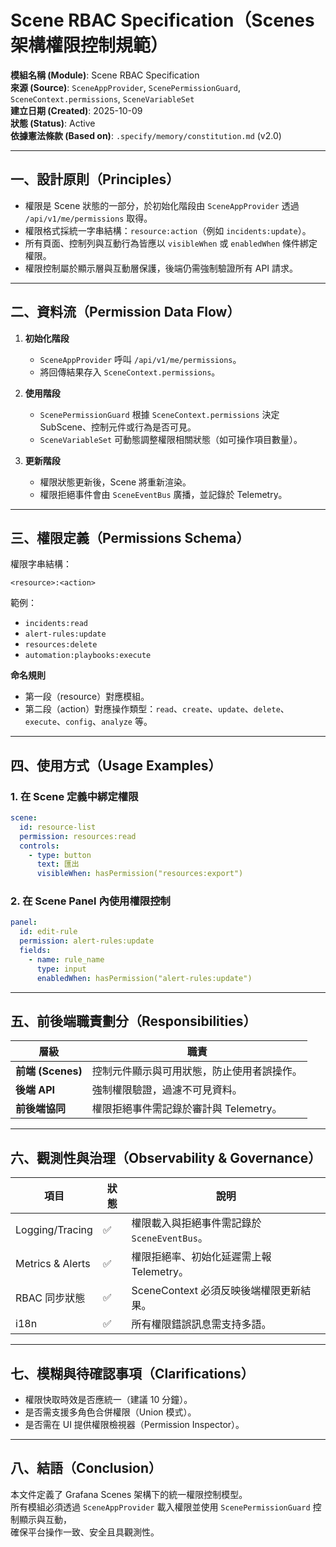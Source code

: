 # Scene RBAC Specification（Scenes 架構權限控制規範）

**模組名稱 (Module)**: Scene RBAC Specification  
**來源 (Source)**: `SceneAppProvider`, `ScenePermissionGuard`, `SceneContext.permissions`, `SceneVariableSet`  
**建立日期 (Created)**: 2025-10-09  
**狀態 (Status)**: Active  
**依據憲法條款 (Based on)**: `.specify/memory/constitution.md` (v2.0)

---

## 一、設計原則（Principles）

- 權限是 Scene 狀態的一部分，於初始化階段由 `SceneAppProvider` 透過 `/api/v1/me/permissions` 取得。  
- 權限格式採統一字串結構：`resource:action`（例如 `incidents:update`）。  
- 所有頁面、控制列與互動行為皆應以 `visibleWhen` 或 `enabledWhen` 條件綁定權限。  
- 權限控制屬於顯示層與互動層保護，後端仍需強制驗證所有 API 請求。  

---

## 二、資料流（Permission Data Flow）

1. **初始化階段**  
   - `SceneAppProvider` 呼叫 `/api/v1/me/permissions`。  
   - 將回傳結果存入 `SceneContext.permissions`。  

2. **使用階段**  
   - `ScenePermissionGuard` 根據 `SceneContext.permissions` 決定 SubScene、控制元件或行為是否可見。  
   - `SceneVariableSet` 可動態調整權限相關狀態（如可操作項目數量）。  

3. **更新階段**  
   - 權限狀態更新後，Scene 將重新渲染。  
   - 權限拒絕事件會由 `SceneEventBus` 廣播，並記錄於 Telemetry。  

---

## 三、權限定義（Permissions Schema）

權限字串結構：
```
<resource>:<action>
```
範例：
- `incidents:read`
- `alert-rules:update`
- `resources:delete`
- `automation:playbooks:execute`

**命名規則**
- 第一段（resource）對應模組。
- 第二段（action）對應操作類型：`read`、`create`、`update`、`delete`、`execute`、`config`、`analyze` 等。

---

## 四、使用方式（Usage Examples）

### 1. 在 Scene 定義中綁定權限
```yaml
scene:
  id: resource-list
  permission: resources:read
  controls:
    - type: button
      text: 匯出
      visibleWhen: hasPermission("resources:export")
```

### 2. 在 Scene Panel 內使用權限控制
```yaml
panel:
  id: edit-rule
  permission: alert-rules:update
  fields:
    - name: rule_name
      type: input
      enabledWhen: hasPermission("alert-rules:update")
```

---

## 五、前後端職責劃分（Responsibilities）

| 層級 | 職責 |
|------|------|
| **前端 (Scenes)** | 控制元件顯示與可用狀態，防止使用者誤操作。 |
| **後端 API** | 強制權限驗證，過濾不可見資料。 |
| **前後端協同** | 權限拒絕事件需記錄於審計與 Telemetry。 |

---

## 六、觀測性與治理（Observability & Governance）

| 項目 | 狀態 | 說明 |
|------|------|------|
| Logging/Tracing | ✅ | 權限載入與拒絕事件需記錄於 `SceneEventBus`。 |
| Metrics & Alerts | ✅ | 權限拒絕率、初始化延遲需上報 Telemetry。 |
| RBAC 同步狀態 | ✅ | SceneContext 必須反映後端權限更新結果。 |
| i18n | ✅ | 所有權限錯誤訊息需支持多語。 |

---

## 七、模糊與待確認事項（Clarifications）

- 權限快取時效是否應統一（建議 10 分鐘）。  
- 是否需支援多角色合併權限（Union 模式）。  
- 是否需在 UI 提供權限檢視器（Permission Inspector）。  

---

## 八、結語（Conclusion）

本文件定義了 Grafana Scenes 架構下的統一權限控制模型。  
所有模組必須透過 `SceneAppProvider` 載入權限並使用 `ScenePermissionGuard` 控制顯示與互動，  
確保平台操作一致、安全且具觀測性。